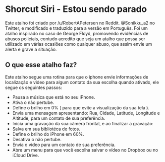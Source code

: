 # Shorcut Siri - Estou sendo parado

Este atalho foi criado por /u/RobertAPetersen no Reddit. @Sonikku_a2 no Twitter, e modificado e traduzido para a versão em Português.
Foi um atalho inspirado no caso de George Floyd, promovendo evidências de abusos policiais, contudo acredito que seja um atalho que possa ser utilizado em várias ocasiões como qualquer abuso, que assim envie um alerta e grave a situação.

## O que esse atalho faz?

Este atalho segue uma rotina para que o iphone envie informações de localização e video para algum contato da sua escolha quando ativado, ele segue os seguintes passos:
 - Pausa a música que está no seu iPhone.
 - Ativa o não pertube.
 - Define o brilho em 0% ( para que evite a visualização da sua tela ).
 - Envia uma mensagem apresentando: Rua, Cidade, Latitude, Longitude e Altitude, para um contato de sua preferência.
 - Inicia uma gravação da sua câmera frontal, e ao finalizar a gravação:
 - Salva em sua bibliotéca de fotos.
 - Define o brilho do iPhone em 60%.
 - Desativa o não pertube.
 - Envia o vídeo para um contato de sua preferência.
 - Abre um menu para que você escolha salvar o vídeo no Dropbox ou no iCloud Drive.
